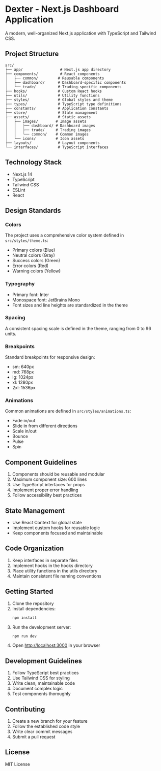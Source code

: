 # Dexter - Next.js Dashboard Application

A modern, well-organized Next.js application with TypeScript and Tailwind CSS.

## Project Structure

```
src/
├── app/                 # Next.js app directory
├── components/          # React components
│   ├── common/         # Reusable components
│   ├── dashboard/      # Dashboard-specific components
│   └── trade/          # Trading-specific components
├── hooks/              # Custom React hooks
├── utils/              # Utility functions
├── styles/             # Global styles and theme
├── types/              # TypeScript type definitions
├── constants/          # Application constants
├── store/              # State management
├── assets/             # Static assets
│   ├── images/        # Image assets
│   │   ├── dashboard/ # Dashboard images
│   │   ├── trade/     # Trading images
│   │   └── common/    # Common images
│   └── icons/         # Icon assets
├── layouts/            # Layout components
└── interfaces/         # TypeScript interfaces
```

## Technology Stack

- Next.js 14
- TypeScript
- Tailwind CSS
- ESLint
- React

## Design Standards

### Colors

The project uses a comprehensive color system defined in `src/styles/theme.ts`:

- Primary colors (Blue)
- Neutral colors (Gray)
- Success colors (Green)
- Error colors (Red)
- Warning colors (Yellow)

### Typography

- Primary font: Inter
- Monospace font: JetBrains Mono
- Font sizes and line heights are standardized in the theme

### Spacing

A consistent spacing scale is defined in the theme, ranging from 0 to 96 units.

### Breakpoints

Standard breakpoints for responsive design:

- sm: 640px
- md: 768px
- lg: 1024px
- xl: 1280px
- 2xl: 1536px

### Animations

Common animations are defined in `src/styles/animations.ts`:

- Fade in/out
- Slide in from different directions
- Scale in/out
- Bounce
- Pulse
- Spin

## Component Guidelines

1. Components should be reusable and modular
2. Maximum component size: 600 lines
3. Use TypeScript interfaces for props
4. Implement proper error handling
5. Follow accessibility best practices

## State Management

- Use React Context for global state
- Implement custom hooks for reusable logic
- Keep components focused and maintainable

## Code Organization

1. Keep interfaces in separate files
2. Implement hooks in the hooks directory
3. Place utility functions in the utils directory
4. Maintain consistent file naming conventions

## Getting Started

1. Clone the repository
2. Install dependencies:
   ```bash
   npm install
   ```
3. Run the development server:
   ```bash
   npm run dev
   ```
4. Open [http://localhost:3000](http://localhost:3000) in your browser

## Development Guidelines

1. Follow TypeScript best practices
2. Use Tailwind CSS for styling
3. Write clean, maintainable code
4. Document complex logic
5. Test components thoroughly

## Contributing

1. Create a new branch for your feature
2. Follow the established code style
3. Write clear commit messages
4. Submit a pull request

## License

MIT License
